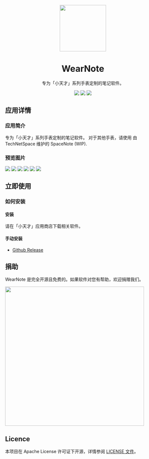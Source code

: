 <p align="center"><img src="/app/src/main/res/drawable/ic_app_round.png" width="150px"/></p>
<h1 align="center">WearNote</h1>
<p align="center">专为「小天才」系列手表定制的笔记软件。</p>
<p align="center">
   <a href="https://github.com/JackuXL/WearNote/releases"><img src="https://img.shields.io/github/v/release/JackuXL/WearNote.svg"></a>
   <a href="https://github.com/JackuXL/WearNote/blob/master/LICENSE"><img src="https://img.shields.io/github/license/JackuXL/WearNote.svg"></a>
   <a href="https://github.com/JackuXL/WearNote/pulls"><img src="https://img.shields.io/badge/PRs-Welcome-orange.svg"></a>
</p>




## 应用详情

### 应用简介

专为「小天才」系列手表定制的笔记软件。
对于其他手表，请使用 由 TechNetSpace 维护的 SpaceNote (WIP).

### 预览图片

![](/images/1.png)
![](/images/3.png)
![](/images/4.png)
![](/images/6.png)
![](/images/5.png)
![](/images/2.png)

## 立即使用

### 如何安装

#### 安装

请在「小天才」应用商店下载相关软件。

#### 手动安装

- [Github Release](https://github.com/JackuXL/WearNote/releases)


## 捐助

WearNote 是完全开源且免费的。如果软件对您有帮助，欢迎捐赠我们。

<img src="https://i.loli.net/2021/06/14/91x6Lf2UT5aqXED.png" width="450"/>


## Licence

本项目在 Apache License 许可证下开源，详情参阅 [LICENSE 文件](https://github.com/JackuXL/WearNote/blob/master/LICENSE)。
